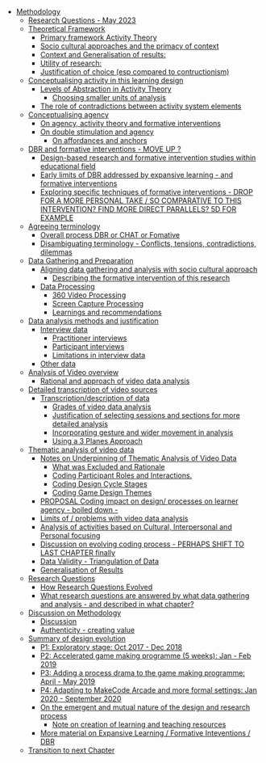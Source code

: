 -   [Methodology](#methodology)
    -   [Research Questions - May 2023](#research-questions---may-2023)
    -   [Theoretical Framework](#theoretical-framework)
        -   [Primary framework Activity
            Theory](#primary-framework-activity-theory)
        -   [Socio cultural approaches and the primacy of
            context](#socio-cultural-approaches-and-the-primacy-of-context)
        -   [Context and Generalisation of
            results:](#context-and-generalisation-of-results)
        -   [Utility of research:](#utility-of-research)
        -   [Justification of choice (esp compared to
            contructionism)](#justification-of-choice-esp-compared-to-contructionism)
    -   [Conceptualising activity in this learning
        design](#conceptualising-activity-in-this-learning-design)
        -   [Levels of Abstraction in Activity
            Theory](#levels-of-abstraction-in-activity-theory)
            -   [Choosing smaller units of
                analysis](#choosing-smaller-units-of-analysis)
        -   [The role of contradictions between activity system
            elements](#the-role-of-contradictions-between-activity-system-elements)
    -   [Conceptualising agency](#conceptualising-agency)
        -   [On agency, activity theory and formative
            interventions](#on-agency-activity-theory-and-formative-interventions)
        -   [On double stimulation and
            agency](#on-double-stimulation-and-agency)
            -   [On affordances and
                anchors](#on-affordances-and-anchors)
    -   [DBR and formative interventions - MOVE UP
        ?](#dbr-and-formative-interventions---move-up)
        -   [Design-based research and formative intervention studies
            within educational
            field](#design-based-research-and-formative-intervention-studies-within-educational-field)
        -   [Early limits of DBR addressed by expansive learning - and
            formative
            interventions](#early-limits-of-dbr-addressed-by-expansive-learning---and-formative-interventions)
        -   [Exploring specific techniques of formative interventions -
            DROP FOR A MORE PERSONAL TAKE / SO COMPARATIVE TO THIS
            INTERVENTION? FIND MORE DIRECT PARALLELS? 5D FOR
            EXAMPLE](#exploring-specific-techniques-of-formative-interventions---drop-for-a-more-personal-take-so-comparative-to-this-intervention-find-more-direct-parallels-5d-for-example)
    -   [Agreeing terminology](#agreeing-terminology)
        -   [Overall process DBR or CHAT or
            Fomative](#overall-process-dbr-or-chat-or-fomative)
        -   [Disambiguating terminology - Conflicts, tensions,
            contradictions,
            dilemmas](#disambiguating-terminology---conflicts-tensions-contradictions-dilemmas)
    -   [Data Gathering and
        Preparation](#data-gathering-and-preparation)
        -   [Aligning data gathering and analysis with socio cultural
            approach](#aligning-data-gathering-and-analysis-with-socio-cultural-approach)
            -   [Describing the formative intervention of this
                research](#describing-the-formative-intervention-of-this-research)
        -   [Data Processing](#data-processing)
            -   [360 Video Processing](#video-processing)
            -   [Screen Capture Processing](#screen-capture-processing)
            -   [Learnings and
                recommendations](#learnings-and-recommendations)
    -   [Data analysis methods and
        justification](#data-analysis-methods-and-justification)
        -   [Interview data](#interview-data)
            -   [Practitioner interviews](#practitioner-interviews)
            -   [Participant interviews](#participant-interviews)
            -   [Limitations in interview
                data](#limitations-in-interview-data)
        -   [Other data](#other-data)
    -   [Analysis of Video overview](#analysis-of-video-overview)
        -   [Rational and approach of video data
            analysis](#rational-and-approach-of-video-data-analysis)
    -   [Detailed transcription of video
        sources](#detailed-transcription-of-video-sources)
        -   [Transcription/description of
            data](#transcriptiondescription-of-data)
            -   [Grades of video data
                analysis](#grades-of-video-data-analysis)
            -   [Justification of selecting sessions and sections for
                more detailed
                analysis](#justification-of-selecting-sessions-and-sections-for-more-detailed-analysis)
            -   [Incorporating gesture and wider movement in
                analysis](#incorporating-gesture-and-wider-movement-in-analysis)
            -   [Using a 3 Planes Approach](#using-a-3-planes-approach)
    -   [Thematic analysis of video
        data](#thematic-analysis-of-video-data)
        -   [Notes on Underpinning of Thematic Analysis of Video
            Data](#notes-on-underpinning-of-thematic-analysis-of-video-data)
            -   [What was Excluded and
                Rationale](#what-was-excluded-and-rationale)
            -   [Coding Participant Roles and
                Interactions.](#coding-participant-roles-and-interactions.)
            -   [Coding Design Cycle
                Stages](#coding-design-cycle-stages)
            -   [Coding Game Design Themes](#coding-game-design-themes)
        -   [PROPOSAL Coding impact on design/ processes on learner
            agency - boiled down
            -](#proposal-coding-impact-on-design-processes-on-learner-agency---boiled-down--)
        -   [Limits of / problems with video data
            analysis](#limits-of-problems-with-video-data-analysis)
        -   [Analysis of activities based on Cultural, Interpersonal and
            Personal
            focusing](#analysis-of-activities-based-on-cultural-interpersonal-and-personal-focusing)
        -   [Discussion on evolving coding process - PERHAPS SHIFT TO
            LAST CHAPTER
            finally](#discussion-on-evolving-coding-process---perhaps-shift-to-last-chapter-finally)
        -   [Data Validity - Triangulation of
            Data](#data-validity---triangulation-of-data)
        -   [Generalisation of Results](#generalisation-of-results)
    -   [Research Questions](#research-questions)
        -   [How Research Questions
            Evolved](#how-research-questions-evolved)
        -   [What research questions are answered by what data gathering
            and analysis - and described in what
            chapter?](#what-research-questions-are-answered-by-what-data-gathering-and-analysis---and-described-in-what-chapter)
    -   [Discussion on Methodology](#discussion-on-methodology)
        -   [Discussion](#discussion)
        -   [Authenticity - creating
            value](#authenticity---creating-value)
    -   [Summary of design evolution](#summary-of-design-evolution)
        -   [P1: Exploratory stage: Oct 2017 - Dec
            2018](#p1-exploratory-stage-oct-2017---dec-2018)
        -   [P2: Accelerated game making programme (5 weeks): Jan - Feb
            2019](#p2-accelerated-game-making-programme-5-weeks-jan---feb-2019)
        -   [P3: Adding a process drama to the game making programme:
            April - May
            2019](#p3-adding-a-process-drama-to-the-game-making-programme-april---may-2019)
        -   [P4: Adapting to MakeCode Arcade and more formal settings:
            Jan 2020 - September
            2020](#p4-adapting-to-makecode-arcade-and-more-formal-settings-jan-2020---september-2020)
        -   [On the emergent and mutual nature of the design and
            research
            process](#on-the-emergent-and-mutual-nature-of-the-design-and-research-process)
            -   [Note on creation of learning and teaching
                resources](#note-on-creation-of-learning-and-teaching-resources)
        -   [More material on Expansive Learning / Formative
            Inteventions /
            DBR](#more-material-on-expansive-learning-formative-inteventions-dbr)
    -   [Transition to next Chapter](#transition-to-next-chapter)
